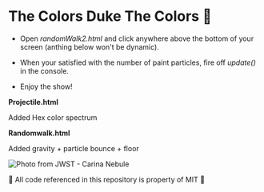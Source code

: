 # The Colors Duke The Colors :dog:

- Open *randomWalk2.html* and click anywhere above the bottom of your screen (anthing below won't be dynamic).
 
- When your satisfied with the number of paint particles, fire off *update()* in the console.

- Enjoy the show! 
 
**Projectile.html**

Added Hex color spectrum

**Randomwalk.html**

Added gravity + particle bounce + floor 

![Photo from JWST - Carina Nebule](https://github.com/s1nghularity/Bootcamp-Class-Exercises/blob/1f8222cebc8ffd0c02f95acf06e017bd0f1b10ef/Heavy%20Rubber%20Spray%20Paint/carina_nebula.jpg)

:rocket: All code referenced in this repository is property of MIT :rocket:
